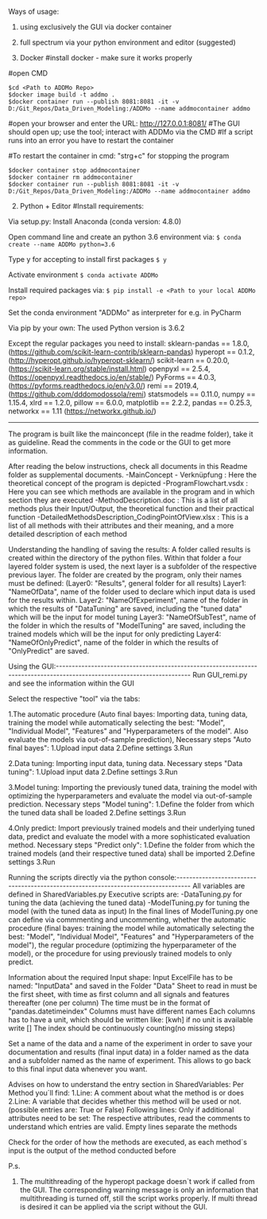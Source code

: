 Ways of usage:
1. using exclusively the GUI via docker container 
2. full spectrum via your python environment and editor (suggested) 

1. Docker
#install docker - make sure it works properly

#open CMD
```
$cd <Path to ADDMo Repo>
$docker image build -t addmo .
$docker container run --publish 8081:8081 -it -v D:/Git_Repos/Data_Driven_Modeling:/ADDMo --name addmocontainer addmo
```


#open your browser and enter the URL: http://127.0.0.1:8081/
#The GUI should open up; use the tool; interact with ADDMo via the CMD
#If a script runs into an error you have to restart the container 

#To restart the container in cmd:
"strg+c" for stopping the program
```
$docker container stop addmocontainer
$docker container rm addmocontainer
$docker container run --publish 8081:8081 -it -v D:/Git_Repos/Data_Driven_Modeling:/ADDMo --name addmocontainer addmo
```


2. Python + Editor
#Install requirements:

Via setup.py:
Install Anaconda (conda version: 4.8.0)

Open command line and create an python 3.6 environment via:
`$ conda create --name ADDMo python=3.6 `

Type y for accepting to install first packages
`$ y`

Activate environment
`$ conda activate ADDMo`

Install required packages via:
`$ pip install -e <Path to your local ADDMo repo>`

Set the conda environment "ADDMo" as interpreter for e.g. in PyCharm

Via pip by your own:
The used Python version is 3.6.2

Except the regular packages you need to install:
sklearn-pandas   ==  1.8.0,     (https://github.com/scikit-learn-contrib/sklearn-pandas)
hyperopt         ==  0.1.2,     (http://hyperopt.github.io/hyperopt-sklearn/)
scikit-learn     ==  0.20.0,    (https://scikit-learn.org/stable/install.html)
openpyxl         ==  2.5.4,     (https://openpyxl.readthedocs.io/en/stable/)
PyForms          ==  4.0.3,     (https://pyforms.readthedocs.io/en/v3.0/)
remi             == 2019.4,     (https://github.com/dddomodossola/remi)
statsmodels      ==  0.11.0,
numpy             == 1.15.4,
xlrd            ==  1.2.0,
pillow          == 6.0.0,
matplotlib      == 2.2.2,
pandas        == 0.25.3, 
networkx        ==   1.11       (https://networkx.github.io/)


-------------------------------------------------------------------------------
The program is built like the mainconcept (file in the readme folder), take it as guideline.
Read the comments in the code or the GUI to get more information.

After reading the below instructions, check all documents in this Readme folder as supplemental documents.
-MainConcept - Verknüpfung : Here the theoretical concept of the program is depicted
-ProgramFlowchart.vsdx : Here you can see which methods are available in the program and in which section they are executed
-MethodDescription.doc : This is a list of all methods plus their Input/Output, the theoretical function and their practical function
-DetailedMethodsDescription_CodingPointOfView.xlsx : This is a list of all methods with their attributes and their meaning, and a more detailed description of each method

Understanding the handling of saving the results:
A folder called results is created within the directory of the python files.
Within that folder a four layered folder system is used, the next layer is a subfolder of the respective previous layer.
The folder are created by the program, only their names must be defined:
	(Layer0: "Results", general folder for all results)
	Layer1: "NameOfData", name of the folder used to declare which input data is used for the results within.
	Layer2: "NameOfExperiment", name of the folder in which the results of "DataTuning" are saved, including the "tuned data" which will be the input for model tuning
	Layer3: "NameOfSubTest", name of the folder in which the results of "ModelTuning" are saved, including the trained models which will be the input for only predicting
	Layer4: "NameOfOnlyPredict", name of the folder in which the results of "OnlyPredict" are saved.


Using the GUI:------------------------------------------------------------------------------------------------------------------------
Run GUI_remi.py and see the information within the GUI

Select the respective "tool" via the tabs:

1.The automatic procedure (Auto final bayes: Importing data, tuning data, training the model while automatically
selecting the best: "Model", "Individual Model", "Features" and "Hyperparameters of the model". Also evaluate the models via out-of-sample prediction), 
Necessary steps "Auto final bayes":
	1.Upload input data
	2.Define settings
	3.Run

2.Data tuning: Importing input data, tuning data.
Necessary steps "Data tuning":
	1.Upload input data
	2.Define settings
	3.Run

3.Model tuning: Importing the previously tuned data, training the model with optimizing the hyperparameters and evaluate the model via out-of-sample prediction.
Necessary steps "Model tuning":
	1.Define the folder from which the tuned data shall be loaded
	2.Define settings
	3.Run

4.Only predict: Import previously trained models and their underlying tuned data, predict and evaluate the model with a more sophisticated evaluation method.
Necessary steps "Predict only":
	1.Define the folder from which the trained models (and their respective tuned data) shall be imported
	2.Define settings
	3.Run


Running the scripts directly via the python console:----------------------------------------------------------------------------------
All variables are defined in SharedVariables.py
Executive scripts are:
	-DataTuning.py for tuning the data (achieving the tuned data)
	-ModelTuning.py for tuning the model (with the tuned data as input)
		In the final lines of ModelTuning.py one can define via commmenting and uncommenting,
		whether the automatic procedure (final bayes: training the model while automatically selecting the best: "Model", "Individual Model", "Features" and "Hyperparameters of the model"), 
		the regular procedure (optimizing the hyperparameter of the model),
		or the procedure for using previously trained models to only predict.

Information about the required Input shape:
Input ExcelFile has to be named: "InputData" and saved in the Folder "Data"
Sheet to read in must be the first sheet, with time as first column and all signals and features thereafter (one per column)
The time must be in the format of "pandas.datetimeindex"
Columns must have different names
Each columns has to have a unit, which should be written like: [kwh] if no unit is available write []
The index should be continuously counting(no missing steps)

Set a name of the data and a name of the experiment in order to save your documentation and results (final input data) in a folder named as the data and a subfolder named as the name of experiment.
This allows to go back to this final input data whenever you want. 

Advises on how to understand the entry section in SharedVariables:
Per Method you´ll find:
1.Line: A comment about what the method is or does
2.Line: A variable that decides whether this method will be used or not. (possible entries are: True or False)
Following lines: Only if additional attributes need to be set: The respective attributes, read the comments to understand which entries are valid.
Empty lines separate the methods

Check for the order of how the methods are executed, as each method´s input is the output of the method conducted before

P.s.
1. The multithreading of the hyperopt package doesn`t work if called from the GUI. The corresponding warning message is only an information that multithreading is turned off, still the script works properly. If multi thread is desired it can be applied via the script without the GUI. 
